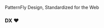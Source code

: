 <rh-blockquote>PatternFly Design, Standardized for the Web</rh-blockquote>

### DX ❤️  <read-icon name="patternfly"></read-icon>

<style>
h3 svg { height: 1em; }
</style>

<script type="module">import '@rhds/elements/rh-blockquote/rh-blockquote.js';</script>
